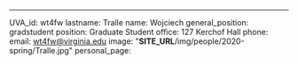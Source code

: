 ---
UVA_id: wt4fw
lastname: Tralle
name: Wojciech
general_position: gradstudent
position: Graduate Student
office: 127 Kerchof Hall
phone: 
email: wt4fw@virginia.edu
image: "__SITE_URL__/img/people/2020-spring/Tralle.jpg"
personal_page:



